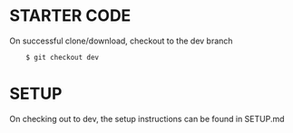# STARTER CODE 

On successful clone/download, checkout to the dev branch 

```bash
    $ git checkout dev
```

# SETUP 

On checking out to dev, the setup instructions can be found in SETUP.md
